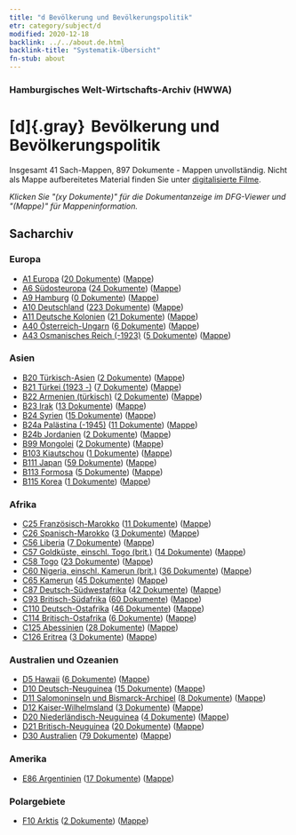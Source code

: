 ```yaml
---
title: "d Bevölkerung und Bevölkerungspolitik"
etr: category/subject/d
modified: 2020-12-18
backlink: ../../about.de.html
backlink-title: "Systematik-Übersicht"
fn-stub: about
---
```


### Hamburgisches Welt-Wirtschafts-Archiv (HWWA)
# [d]{.gray}&#8201; Bevölkerung und Bevölkerungspolitik&#160; 




Insgesamt 41 Sach-Mappen, 897 Dokumente - Mappen unvollständig.
Nicht als Mappe aufbereitetes Material finden Sie unter [digitalisierte Filme](/film/h1_sh).

_Klicken Sie "(xy Dokumente)" für die Dokumentanzeige im DFG-Viewer und "(Mappe)" für Mappeninformation._

## Sacharchiv




### Europa

- [A1 Europa](../../../geo/about.de.html#A1) (<a href="https://dfg-viewer.de/show/?tx_dlf[id]=https://pm20.zbw.eu/mets/sh/1408xx/140892/1442xx/144221/public.mets.de.xml" target="_blank">20 Dokumente</a>) ([Mappe](http://purl.org/pressemappe20/folder/sh/140892,144221))
- [A6 Südosteuropa](../../../geo/about.de.html#A6) (<a href="https://dfg-viewer.de/show/?tx_dlf[id]=https://pm20.zbw.eu/mets/sh/1409xx/140900/1442xx/144221/public.mets.de.xml" target="_blank">24 Dokumente</a>) ([Mappe](http://purl.org/pressemappe20/folder/sh/140900,144221))
- [A9 Hamburg](../../../geo/about.de.html#A9) (<a href="https://dfg-viewer.de/show/?tx_dlf[id]=https://pm20.zbw.eu/mets/sh/1409xx/140905/1442xx/144221/public.mets.de.xml" target="_blank">0 Dokumente</a>) ([Mappe](http://purl.org/pressemappe20/folder/sh/140905,144221))
- [A10 Deutschland](../../../geo/about.de.html#A10) (<a href="https://dfg-viewer.de/show/?tx_dlf[id]=https://pm20.zbw.eu/mets/sh/1261xx/126128/1442xx/144221/public.mets.de.xml" target="_blank">223 Dokumente</a>) ([Mappe](http://purl.org/pressemappe20/folder/sh/126128,144221))
- [A11 Deutsche Kolonien](../../../geo/about.de.html#A11) (<a href="https://dfg-viewer.de/show/?tx_dlf[id]=https://pm20.zbw.eu/mets/sh/1409xx/140960/1442xx/144221/public.mets.de.xml" target="_blank">21 Dokumente</a>) ([Mappe](http://purl.org/pressemappe20/folder/sh/140960,144221))
- [A40 Österreich-Ungarn](../../../geo/about.de.html#A40) (<a href="https://dfg-viewer.de/show/?tx_dlf[id]=https://pm20.zbw.eu/mets/sh/1261xx/126127/1442xx/144221/public.mets.de.xml" target="_blank">6 Dokumente</a>) ([Mappe](http://purl.org/pressemappe20/folder/sh/126127,144221))
- [A43 Osmanisches Reich (-1923)](../../../geo/about.de.html#A43) (<a href="https://dfg-viewer.de/show/?tx_dlf[id]=https://pm20.zbw.eu/mets/sh/1410xx/141034/1442xx/144221/public.mets.de.xml" target="_blank">5 Dokumente</a>) ([Mappe](http://purl.org/pressemappe20/folder/sh/141034,144221))

### Asien

- [B20 Türkisch-Asien](../../../geo/about.de.html#B20) (<a href="https://dfg-viewer.de/show/?tx_dlf[id]=https://pm20.zbw.eu/mets/sh/1411xx/141108/1442xx/144221/public.mets.de.xml" target="_blank">2 Dokumente</a>) ([Mappe](http://purl.org/pressemappe20/folder/sh/141108,144221))
- [B21 Türkei (1923 -)](../../../geo/about.de.html#B21) (<a href="https://dfg-viewer.de/show/?tx_dlf[id]=https://pm20.zbw.eu/mets/sh/1411xx/141111/1442xx/144221/public.mets.de.xml" target="_blank">7 Dokumente</a>) ([Mappe](http://purl.org/pressemappe20/folder/sh/141111,144221))
- [B22 Armenien (türkisch)](../../../geo/about.de.html#B22) (<a href="https://dfg-viewer.de/show/?tx_dlf[id]=https://pm20.zbw.eu/mets/sh/1411xx/141112/1442xx/144221/public.mets.de.xml" target="_blank">2 Dokumente</a>) ([Mappe](http://purl.org/pressemappe20/folder/sh/141112,144221))
- [B23 Irak](../../../geo/about.de.html#B23) (<a href="https://dfg-viewer.de/show/?tx_dlf[id]=https://pm20.zbw.eu/mets/sh/1411xx/141113/1442xx/144221/public.mets.de.xml" target="_blank">13 Dokumente</a>) ([Mappe](http://purl.org/pressemappe20/folder/sh/141113,144221))
- [B24 Syrien](../../../geo/about.de.html#B24) (<a href="https://dfg-viewer.de/show/?tx_dlf[id]=https://pm20.zbw.eu/mets/sh/1411xx/141114/1442xx/144221/public.mets.de.xml" target="_blank">15 Dokumente</a>) ([Mappe](http://purl.org/pressemappe20/folder/sh/141114,144221))
- [B24a Palästina (-1945)](../../../geo/about.de.html#B24a) (<a href="https://dfg-viewer.de/show/?tx_dlf[id]=https://pm20.zbw.eu/mets/sh/1411xx/141115/1442xx/144221/public.mets.de.xml" target="_blank">11 Dokumente</a>) ([Mappe](http://purl.org/pressemappe20/folder/sh/141115,144221))
- [B24b Jordanien](../../../geo/about.de.html#B24b) (<a href="https://dfg-viewer.de/show/?tx_dlf[id]=https://pm20.zbw.eu/mets/sh/1411xx/141116/1442xx/144221/public.mets.de.xml" target="_blank">2 Dokumente</a>) ([Mappe](http://purl.org/pressemappe20/folder/sh/141116,144221))
- [B99 Mongolei](../../../geo/about.de.html#B99) (<a href="https://dfg-viewer.de/show/?tx_dlf[id]=https://pm20.zbw.eu/mets/sh/1412xx/141261/1442xx/144221/public.mets.de.xml" target="_blank">2 Dokumente</a>) ([Mappe](http://purl.org/pressemappe20/folder/sh/141261,144221))
- [B103 Kiautschou](../../../geo/about.de.html#B103) (<a href="https://dfg-viewer.de/show/?tx_dlf[id]=https://pm20.zbw.eu/mets/sh/1261xx/126163/1442xx/144221/public.mets.de.xml" target="_blank">1 Dokumente</a>) ([Mappe](http://purl.org/pressemappe20/folder/sh/126163,144221))
- [B111 Japan](../../../geo/about.de.html#B111) (<a href="https://dfg-viewer.de/show/?tx_dlf[id]=https://pm20.zbw.eu/mets/sh/1412xx/141272/1442xx/144221/public.mets.de.xml" target="_blank">59 Dokumente</a>) ([Mappe](http://purl.org/pressemappe20/folder/sh/141272,144221))
- [B113 Formosa](../../../geo/about.de.html#B113) (<a href="https://dfg-viewer.de/show/?tx_dlf[id]=https://pm20.zbw.eu/mets/sh/1412xx/141274/1442xx/144221/public.mets.de.xml" target="_blank">5 Dokumente</a>) ([Mappe](http://purl.org/pressemappe20/folder/sh/141274,144221))
- [B115 Korea](../../../geo/about.de.html#B115) (<a href="https://dfg-viewer.de/show/?tx_dlf[id]=https://pm20.zbw.eu/mets/sh/1412xx/141276/1442xx/144221/public.mets.de.xml" target="_blank">1 Dokumente</a>) ([Mappe](http://purl.org/pressemappe20/folder/sh/141276,144221))

### Afrika

- [C25 Französisch-Marokko](../../../geo/about.de.html#C25) (<a href="https://dfg-viewer.de/show/?tx_dlf[id]=https://pm20.zbw.eu/mets/sh/1413xx/141358/1442xx/144221/public.mets.de.xml" target="_blank">11 Dokumente</a>) ([Mappe](http://purl.org/pressemappe20/folder/sh/141358,144221))
- [C26 Spanisch-Marokko](../../../geo/about.de.html#C26) (<a href="https://dfg-viewer.de/show/?tx_dlf[id]=https://pm20.zbw.eu/mets/sh/1413xx/141359/1442xx/144221/public.mets.de.xml" target="_blank">3 Dokumente</a>) ([Mappe](http://purl.org/pressemappe20/folder/sh/141359,144221))
- [C56 Liberia](../../../geo/about.de.html#C56) (<a href="https://dfg-viewer.de/show/?tx_dlf[id]=https://pm20.zbw.eu/mets/sh/1414xx/141405/1442xx/144221/public.mets.de.xml" target="_blank">7 Dokumente</a>) ([Mappe](http://purl.org/pressemappe20/folder/sh/141405,144221))
- [C57 Goldküste, einschl. Togo (brit.)](../../../geo/about.de.html#C57) (<a href="https://dfg-viewer.de/show/?tx_dlf[id]=https://pm20.zbw.eu/mets/sh/1414xx/141406/1442xx/144221/public.mets.de.xml" target="_blank">14 Dokumente</a>) ([Mappe](http://purl.org/pressemappe20/folder/sh/141406,144221))
- [C58 Togo](../../../geo/about.de.html#C58) (<a href="https://dfg-viewer.de/show/?tx_dlf[id]=https://pm20.zbw.eu/mets/sh/1414xx/141408/1442xx/144221/public.mets.de.xml" target="_blank">23 Dokumente</a>) ([Mappe](http://purl.org/pressemappe20/folder/sh/141408,144221))
- [C60 Nigeria, einschl. Kamerun (brit.)](../../../geo/about.de.html#C60) (<a href="https://dfg-viewer.de/show/?tx_dlf[id]=https://pm20.zbw.eu/mets/sh/1414xx/141409/1442xx/144221/public.mets.de.xml" target="_blank">36 Dokumente</a>) ([Mappe](http://purl.org/pressemappe20/folder/sh/141409,144221))
- [C65 Kamerun](../../../geo/about.de.html#C65) (<a href="https://dfg-viewer.de/show/?tx_dlf[id]=https://pm20.zbw.eu/mets/sh/1414xx/141410/1442xx/144221/public.mets.de.xml" target="_blank">45 Dokumente</a>) ([Mappe](http://purl.org/pressemappe20/folder/sh/141410,144221))
- [C87 Deutsch-Südwestafrika](../../../geo/about.de.html#C87) (<a href="https://dfg-viewer.de/show/?tx_dlf[id]=https://pm20.zbw.eu/mets/sh/1414xx/141450/1442xx/144221/public.mets.de.xml" target="_blank">42 Dokumente</a>) ([Mappe](http://purl.org/pressemappe20/folder/sh/141450,144221))
- [C93 Britisch-Südafrika](../../../geo/about.de.html#C93) (<a href="https://dfg-viewer.de/show/?tx_dlf[id]=https://pm20.zbw.eu/mets/sh/1414xx/141454/1442xx/144221/public.mets.de.xml" target="_blank">60 Dokumente</a>) ([Mappe](http://purl.org/pressemappe20/folder/sh/141454,144221))
- [C110 Deutsch-Ostafrika](../../../geo/about.de.html#C110) (<a href="https://dfg-viewer.de/show/?tx_dlf[id]=https://pm20.zbw.eu/mets/sh/1414xx/141471/1442xx/144221/public.mets.de.xml" target="_blank">46 Dokumente</a>) ([Mappe](http://purl.org/pressemappe20/folder/sh/141471,144221))
- [C114 Britisch-Ostafrika](../../../geo/about.de.html#C114) (<a href="https://dfg-viewer.de/show/?tx_dlf[id]=https://pm20.zbw.eu/mets/sh/1414xx/141473/1442xx/144221/public.mets.de.xml" target="_blank">6 Dokumente</a>) ([Mappe](http://purl.org/pressemappe20/folder/sh/141473,144221))
- [C125 Abessinien](../../../geo/about.de.html#C125) (<a href="https://dfg-viewer.de/show/?tx_dlf[id]=https://pm20.zbw.eu/mets/sh/1414xx/141482/1442xx/144221/public.mets.de.xml" target="_blank">28 Dokumente</a>) ([Mappe](http://purl.org/pressemappe20/folder/sh/141482,144221))
- [C126 Eritrea](../../../geo/about.de.html#C126) (<a href="https://dfg-viewer.de/show/?tx_dlf[id]=https://pm20.zbw.eu/mets/sh/1414xx/141483/1442xx/144221/public.mets.de.xml" target="_blank">3 Dokumente</a>) ([Mappe](http://purl.org/pressemappe20/folder/sh/141483,144221))

### Australien und Ozeanien

- [D5 Hawaii](../../../geo/about.de.html#D5) (<a href="https://dfg-viewer.de/show/?tx_dlf[id]=https://pm20.zbw.eu/mets/sh/1415xx/141595/1442xx/144221/public.mets.de.xml" target="_blank">6 Dokumente</a>) ([Mappe](http://purl.org/pressemappe20/folder/sh/141595,144221))
- [D10 Deutsch-Neuguinea](../../../geo/about.de.html#D10) (<a href="https://dfg-viewer.de/show/?tx_dlf[id]=https://pm20.zbw.eu/mets/sh/1416xx/141601/1442xx/144221/public.mets.de.xml" target="_blank">15 Dokumente</a>) ([Mappe](http://purl.org/pressemappe20/folder/sh/141601,144221))
- [D11 Salomoninseln und Bismarck-Archipel](../../../geo/about.de.html#D11) (<a href="https://dfg-viewer.de/show/?tx_dlf[id]=https://pm20.zbw.eu/mets/sh/1416xx/141610/1442xx/144221/public.mets.de.xml" target="_blank">8 Dokumente</a>) ([Mappe](http://purl.org/pressemappe20/folder/sh/141610,144221))
- [D12 Kaiser-Wilhelmsland](../../../geo/about.de.html#D12) (<a href="https://dfg-viewer.de/show/?tx_dlf[id]=https://pm20.zbw.eu/mets/sh/1416xx/141612/1442xx/144221/public.mets.de.xml" target="_blank">3 Dokumente</a>) ([Mappe](http://purl.org/pressemappe20/folder/sh/141612,144221))
- [D20 Niederländisch-Neuguinea](../../../geo/about.de.html#D20) (<a href="https://dfg-viewer.de/show/?tx_dlf[id]=https://pm20.zbw.eu/mets/sh/1416xx/141619/1442xx/144221/public.mets.de.xml" target="_blank">4 Dokumente</a>) ([Mappe](http://purl.org/pressemappe20/folder/sh/141619,144221))
- [D21 Britisch-Neuguinea](../../../geo/about.de.html#D21) (<a href="https://dfg-viewer.de/show/?tx_dlf[id]=https://pm20.zbw.eu/mets/sh/1416xx/141620/1442xx/144221/public.mets.de.xml" target="_blank">20 Dokumente</a>) ([Mappe](http://purl.org/pressemappe20/folder/sh/141620,144221))
- [D30 Australien](../../../geo/about.de.html#D30) (<a href="https://dfg-viewer.de/show/?tx_dlf[id]=https://pm20.zbw.eu/mets/sh/1416xx/141621/1442xx/144221/public.mets.de.xml" target="_blank">79 Dokumente</a>) ([Mappe](http://purl.org/pressemappe20/folder/sh/141621,144221))

### Amerika

- [E86 Argentinien](../../../geo/about.de.html#E86) (<a href="https://dfg-viewer.de/show/?tx_dlf[id]=https://pm20.zbw.eu/mets/sh/1416xx/141692/1442xx/144221/public.mets.de.xml" target="_blank">17 Dokumente</a>) ([Mappe](http://purl.org/pressemappe20/folder/sh/141692,144221))

### Polargebiete

- [F10 Arktis](../../../geo/about.de.html#F10) (<a href="https://dfg-viewer.de/show/?tx_dlf[id]=https://pm20.zbw.eu/mets/sh/1417xx/141702/1442xx/144221/public.mets.de.xml" target="_blank">2 Dokumente</a>) ([Mappe](http://purl.org/pressemappe20/folder/sh/141702,144221))


